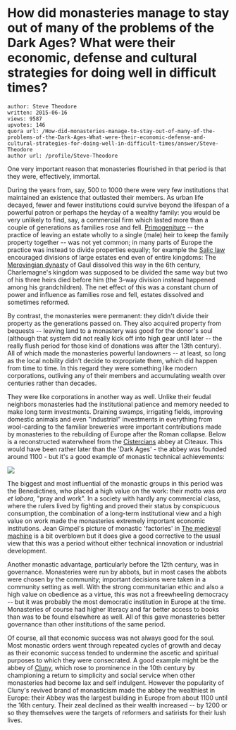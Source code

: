 # How did monasteries manage to stay out of many of the problems of the Dark Ages? What were their economic, defense and cultural strategies for doing well in difficult times?

	author: Steve Theodore
	written: 2015-06-16
	views: 9587
	upvotes: 146
	quora url: /How-did-monasteries-manage-to-stay-out-of-many-of-the-problems-of-the-Dark-Ages-What-were-their-economic-defense-and-cultural-strategies-for-doing-well-in-difficult-times/answer/Steve-Theodore
	author url: /profile/Steve-Theodore


One very important reason that monasteries flourished in that period is that they were, effectively, immortal. 

During the years from, say, 500 to 1000 there were very few institutions that maintained an existence that outlasted their members. As urban life decayed, fewer and fewer institutions could survive beyond the lifespan of a powerful patron or perhaps the heyday of a wealthy family: you would be very unlikely to find, say, a commercial firm which lasted more than a couple of generations as families rose and fell. [Primogeniture](https://en.wikipedia.org/wiki/Primogeniture) -- the practice of leaving an estate wholly to a single (male) heir to keep the family property together -- was not yet common; in many parts of Europe the practice was instead to divide properties equally; for example the [Salic law](https://en.wikipedia.org/wiki/Salic_law#Some_tenets_of_the_law) encouraged divisions of large estates end even of entire kingdoms: The [Merovingian dynasty](https://en.wikipedia.org/wiki/Merovingian_dynasty) of Gaul dissolved this way in the 6th century, Charlemagne's kingdom was supposed to be divided the same way but two of his three heirs died before him (the 3-way division instead happened among his grandchildren). The net effect of this was a constant churn of power and influence as families rose and fell, estates dissolved and sometimes reformed. 

By contrast, the monasteries were permanent: they didn't divide their property as the generations passed on. They also acquired property from bequests -- leaving land to a monastery was good for the donor's soul (although that system did not really kick off into high gear until later -- the really flush period for those kind of donations was after the 13th century). All of which made the monasteries powerful landowners -- at least, so long as the local nobility didn't decide to expropriate them, which did happen from time to time. In this regard they were something like modern corporations, outliving any of their members and accumulating wealth over centuries rather than decades.

They were like corporations in another way as well. Unlike their feudal neighbors monasteries had the institutional patience and memory needed to make long term investments. Draining swamps, irrigating fields, improving domestic animals and even "industrial" investments in everything from wool-carding to the familiar breweries were important contributions made by monasteries to the rebuilding of Europe after the Roman collapse. Below is a reconstructed waterwheel from the [Cistercians](https://en.wikipedia.org/wiki/Cistercians) abbey at Citeaux. This would have been rather later than the 'Dark Ages' - the abbey was founded around 1100 - but it's a good example of monastic technical achievements:



![](https://qph.fs.quoracdn.net/main-qimg-f6d7838a6633a697c5b8953230d9c6c7-c)


The biggest and most influential of the monastic groups in this period was the Benedictines, who placed a high value on the work: their motto was _ora et labora,_ "pray and work". In a society with hardly any commercial class, where the rulers lived by fighting and proved their status by conspicuous consumption, the combination of a long-term institutional view and a high value on work made the monasteries extremely important economic institutions. Jean Gimpel's picture of monastic 'factories' in [The medieval machine](http://www.scribd.com/doc/24916130/gimpel-the-medieval-machine-the-industrial-revolution-of-the-middle-ages#scribd) is a bit overblown but it does give a good corrective to the usual view that this was a period without either technical innovation or industrial development. 

Another monastic advantage, particularly before the 12th century, was in governance. Monasteries were run by abbots, but in most cases the abbots were chosen by the community; important decisions were taken in a community setting as well. With the strong communitarian ethic and also a high value on obedience as a virtue, this was not a freewheeling democracy -- but it was probably the most democratic institution in Europe at the time. Monasteries of course had higher literacy and far better access to books than was to be found elsewhere as well. All of this gave monasteries better governance than other institutions of the same period. 

Of course, all that economic success was not always good for the soul. Most monastic orders went through repeated cycles of growth and decay as their economic success tended to undermine the ascetic and spiritual purposes to which they were consecrated. A good example might be the abbey of [Cluny](https://en.wikipedia.org/wiki/Cluny_Abbey), which rose to prominence in the 10th century by championing a return to simplicity and social service when other monasteries had become lax and self indulgent. However the popularity of Cluny's revived brand of monasticism made the abbey the wealthiest in Europe: their Abbey was the largest building in Europe from about 1100 until the 16th century. Their zeal declined as their wealth increased -- by 1200 or so they themselves were the targets of reformers and satirists for their lush lives.

